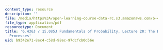 ```yaml
---
content_type: resource
description: ''
file: /media/https%3A/open-learning-course-data-rc.s3.amazonaws.com/6-436j-fundamentals-of-probability-fall-2018/b9342e718ec4c58d98ec97dcfcb0d56e_MIT6_436JF18_lec20.pdf
file_type: application/pdf
resourcetype: Document
title: '6.436J / 15.085J Fundamentals of Probability, Lecture 20: The Basics of Stochastic
  Processes'
uid: b9342e71-8ec4-c58d-98ec-97dcfcb0d56e
---
```

